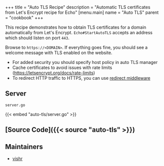 +++
title = "Auto TLS Recipe"
description = "Automatic TLS certificates from Let's Encrypt recipe for Echo"
[menu.main]
  name = "Auto TLS"
  parent = "cookbook"
+++

This recipe demonstrates how to obtain TLS certificates for a domain automatically from
Let's Encrypt. `Echo#StartAutoTLS` accepts an address which should listen on port `443`.

Browse to `https://<DOMAIN>`. If everything goes fine, you should see a welcome
message with TLS enabled on the website.

> 
- For added security you should specify host policy in auto TLS manager
- Cache certificates to avoid issues with rate limits (https://letsencrypt.org/docs/rate-limits) 
- To redirect HTTP traffic to HTTPS, you can use [redirect middleware](/middleware/redirect#https-redirect)

## Server

`server.go`

{{< embed "auto-tls/server.go" >}}

## [Source Code]({{< source "auto-tls" >}})

## Maintainers

- [vishr](https://github.com/vishr)
